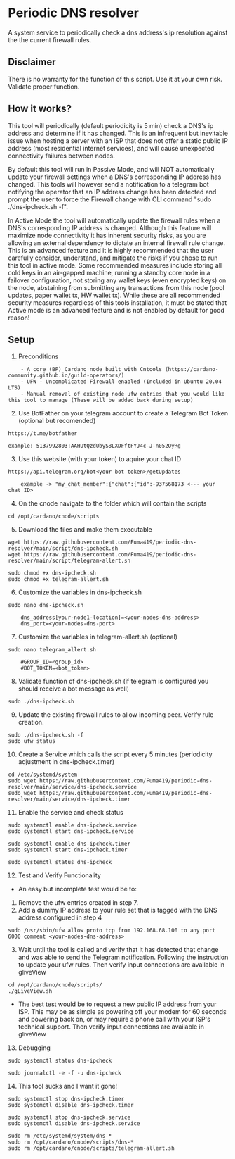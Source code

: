 # Periodic DNS resolver
A system service to periodically check a dns address's ip resolution against the the current firewall rules.
## Disclaimer
There is no warranty for the function of this script. Use it at your own risk. Validate proper function.
## How it works?
This tool will periodically (default periodicity is 5 min) check a DNS's ip address and determine if it has changed. This is an infrequent but inevitable issue when hosting a server with an ISP that does not offer a static public IP address (most residential internet services), and will cause unexpected connectivity failures between nodes.

By default this tool will run in Passive Mode, and will NOT automatically update your firewall settings when a DNS's corresponding IP address has changed. This tools will however send a notification to a telegram bot notifying the operator that an IP address change has been detected and prompt the user to force the Firewall change with CLI command "sudo ./dns-ipcheck.sh -f". 

In Active Mode the tool will automatically update the firewall rules when a DNS's corresponding IP address is changed. Although this feature will maximize node connectivity it has inherent security risks, as you are allowing an external dependency to dictate an internal firewall rule change. This is an advanced feature and it is highly recommended that the user carefully consider, understand, and mitigate the risks if you chose to run this tool in active mode. Some recommended measures include storing all cold keys in an air-gapped machine, running a standby core node in a failover configuration, not storing any wallet keys (even encrypted keys) on the node, abstaining from submitting any transactions from this node (pool updates, paper wallet tx, HW wallet tx). While these are all recommended security measures regardless of this tools installation, it must be stated that Active mode is an advanced feature and is not enabled by default for good reason!

## Setup

1. Preconditions
```
    - A core (BP) Cardano node built with Cntools (https://cardano-community.github.io/guild-operators/)
    - UFW - Uncomplicated Firewall enabled (Included in Ubuntu 20.04 LTS)
    - Manual removal of existing node ufw entries that you would like this tool to manage (These will be added back during setup)
```
2. Use BotFather on your telegram account to create a Telegram Bot Token (optional but recomended)
```
https://t.me/botfather

example: 5137992803:AAHUtQzdUbyS8LXDFftFYJ4c-J-n052OyRg
```
3. Use this website (with your token) to aquire your chat ID
```
https://api.telegram.org/bot<your bot token>/getUpdates
```
        example -> "my_chat_member":{"chat":{"id":-937568173 <--- your chat ID>

4. On the cnode navigate to the folder which will contain the scripts
```
cd /opt/cardano/cnode/scripts
```
5. Download the files and make them executable
```
wget https://raw.githubusercontent.com/Fuma419/periodic-dns-resolver/main/script/dns-ipcheck.sh
wget https://raw.githubusercontent.com/Fuma419/periodic-dns-resolver/main/script/telegram-allert.sh

sudo chmod +x dns-ipcheck.sh
sudo chmod +x telegram-allert.sh
```
6. Customize the variables in dns-ipcheck.sh
```
sudo nano dns-ipcheck.sh
```
        dns_address[your-node1-location]=<your-nodes-dns-address>
        dns_port=<your-nodes-dns-port>

7. Customize the variables in telegram-allert.sh (optional)
```
sudo nano telegram_allert.sh
```
        #GROUP_ID=<group_id>
        #BOT_TOKEN=<bot_token>

8. Validate function of dns-ipcheck.sh (if telegram is configured you should receive a bot message as well)
```
sudo ./dns-ipcheck.sh
```

9. Update the existing firewall rules to allow incoming peer. Verify rule creation.
```
sudo ./dns-ipcheck.sh -f
sudo ufw status
```

10. Create a Service which calls the script every 5 minutes (periodicity adjustment in dns-ipcheck.timer)
```
cd /etc/systemd/system
sudo wget https://raw.githubusercontent.com/Fuma419/periodic-dns-resolver/main/service/dns-ipcheck.service
sudo wget https://raw.githubusercontent.com/Fuma419/periodic-dns-resolver/main/service/dns-ipcheck.timer
```

11. Enable the service and check status
```
sudo systemctl enable dns-ipcheck.service
sudo systemctl start dns-ipcheck.service

sudo systemctl enable dns-ipcheck.timer
sudo systemctl start dns-ipcheck.timer

sudo systemctl status dns-ipcheck
```

12. Test and Verify Functionality

- An easy but incomplete test would be to:
1. Remove the ufw entries created in step 7.
2. Add a dummy IP address to your rule set that is tagged with the DNS address configured in step 4
```
sudo /usr/sbin/ufw allow proto tcp from 192.168.68.100 to any port 6000 comment <your-nodes-dns-address>
```
3. Wait until the tool is called and verify that it has detected that change and was able to send the Telegram notification. Following the instruction to update your ufw rules. Then verify input connections are available in gliveView
```
cd /opt/cardano/cnode/scripts/
./gLiveView.sh
```
- The best test would be to request a new public IP address from your ISP. This may be as simple as powering off your modem for 60 seconds and powering back on, or may require a phone call with your ISP's technical support. Then verify input connections are available in gliveView

13. Debugging
```
sudo systemctl status dns-ipcheck
```
```
sudo journalctl -e -f -u dns-ipcheck 
```

14. This tool sucks and I want it gone!
```
sudo systemctl stop dns-ipcheck.timer
sudo systemctl disable dns-ipcheck.timer

sudo systemctl stop dns-ipcheck.service
sudo systemctl disable dns-ipcheck.service

sudo rm /etc/systemd/system/dns-*
sudo rm /opt/cardano/cnode/scripts/dns-*
sudo rm /opt/cardano/cnode/scripts/telegram-allert.sh

